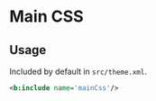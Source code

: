 # Main CSS

## Usage

Included by default in `src/theme.xml`.

```xml
<b:include name='mainCss'/>
```
